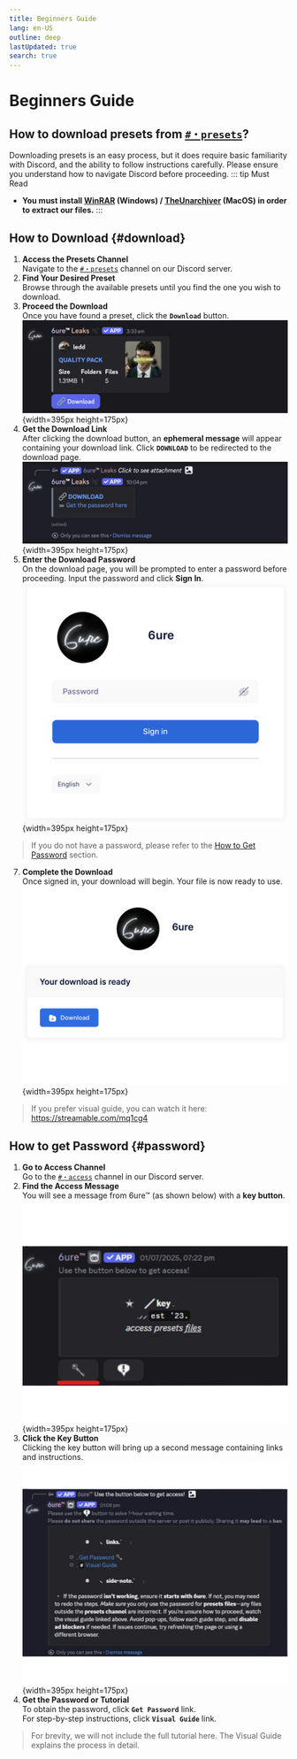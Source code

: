 ```yaml
---
title: Beginners Guide
lang: en-US
outline: deep
lastUpdated: true
search: true
---
```

# Beginners Guide

## How to download presets from [`#・presets`](https://discord.com/channels/1118862694980788276/1340609745270345831)?

Downloading presets is an easy process, but it does require basic familiarity with Discord, and the ability to follow instructions carefully. Please ensure you understand how to navigate Discord before proceeding.
::: tip Must Read
- **You must install [WinRAR](https://www.win-rar.com/) (Windows) / [TheUnarchiver](https://theunarchiver.com/) (MacOS) in order to extract our files.**
:::

## How to Download {#download}

1. **Access the Presets Channel**  
Navigate to the [`#・presets`](https://discord.com/channels/1118862694980788276/1340609745270345831) channel on our Discord server.  
2. **Find Your Desired Preset**  
Browse through the available presets until you find the one you wish to download.  
3. **Proceed the Download**  
Once you have found a preset, click the **`Download`** button.  
![Alt text](assets/Screenshot%201.png){width=395px height=175px}  
4. **Get the Download Link**  
After clicking the download button, an **ephemeral message** will appear containing your download link. Click **`DOWNLOAD`** to be redirected to the download page.  
![Alt text](assets/Screenshot%202.png){width=395px height=175px}  
5. **Enter the Download Password**  
On the download page, you will be prompted to enter a password before proceeding. Input the password and click **Sign In**.  
![Alt text](assets/Screenshot%203.png){width=395px height=175px}
> If you do not have a password, please refer to the [How to Get Password](#password) section.  
7. **Complete the Download**  
Once signed in, your download will begin. Your file is now ready to use.  
![Alt text](assets/Screenshot%204.png){width=395px height=175px}   
> If you prefer visual guide, you can watch it here: https://streamable.com/mq1cg4  

## How to get Password {#password}

1. **Go to Access Channel**  
Go to the [`#・access`](https://discord.com/channels/1118862694980788276/1193416406587428924) channel in our Discord server.   
2. **Find the Access Message**  
You will see a message from 6ure™ (as shown below) with a **key button**.  
![Access Message Example](assets/Untitled_design__1_-removebg-preview.png){width=395px height=175px}  
3. **Click the Key Button**  
Clicking the key button will bring up a second message containing links and instructions.  
![Password & Guide Message](assets/Untitled_design-removebg-preview.png){width=395px height=175px}  
4. **Get the Password or Tutorial**  
To obtain the password, click **`Get Password`** link.  
For step-by-step instructions, click **`Visual Guide`** link.  
> For brevity, we will not include the full tutorial here. The Visual Guide explains the process in detail.  
